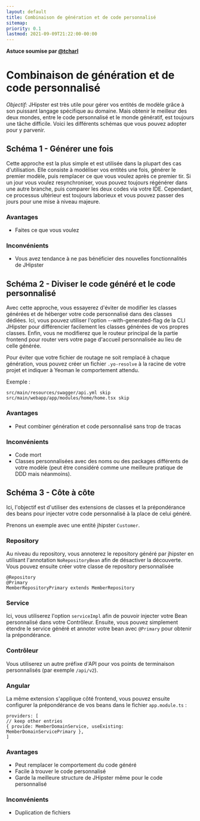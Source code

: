 ```yaml
---
layout: default
title: Combinaison de génération et de code personnalisé
sitemap:
priority: 0.1
lastmod: 2021-09-09T21:22:00-00:00
---
```


__Astuce soumise par [@tcharl](https://github.com/tcharl)__

# Combinaison de génération et de code personnalisé

_Objectif:_ JHipster est très utile pour gérer vos entités de modèle grâce à son puissant langage spécifique au domaine.
Mais obtenir le meilleur des deux mondes, entre le code personnalisé et le monde génératif, est toujours une tâche difficile.
Voici les différents schémas que vous pouvez adopter pour y parvenir.

## Schéma 1 - Générer une fois

Cette approche est la plus simple et est utilisée dans la plupart des cas d'utilisation.
Elle consiste à modéliser vos entités une fois, générer le premier modèle, puis remplacer ce que vous voulez après ce premier tir.
Si un jour vous voulez resynchroniser, vous pouvez toujours régénérer dans une autre branche, puis comparer les deux codes via votre IDE.
Cependant, ce processus ultérieur est toujours laborieux et vous pouvez passer des jours pour une mise à niveau majeure.

### Avantages

- Faites ce que vous voulez

### Inconvénients

- Vous avez tendance à ne pas bénéficier des nouvelles fonctionnalités de JHipster

## Schéma 2 - Diviser le code généré et le code personnalisé

Avec cette approche, vous essayerez d'éviter de modifier les classes générées et de héberger votre code personnalisé dans des classes dédiées.
Ici, vous pouvez utiliser l'option --with-generated-flag de la CLI JHipster pour différencier facilement les classes générées de vos propres classes.
Enfin, vous ne modifierez que le routeur principal de la partie frontend pour router vers votre page d'accueil personnalisée au lieu de celle générée.

Pour éviter que votre fichier de routage ne soit remplacé à chaque génération, vous pouvez créer un fichier `.yo-resolve` à la racine de votre projet et indiquer à Yeoman le comportement attendu.

Exemple :

```
src/main/resources/swagger/api.yml skip
src/main/webapp/app/modules/home/home.tsx skip
```

### Avantages

- Peut combiner génération et code personnalisé sans trop de tracas

### Inconvénients

- Code mort
- Classes personnalisées avec des noms ou des packages différents de votre modèle (peut être considéré comme une meilleure pratique de DDD mais néanmoins).

## Schéma 3 - Côte à côte

Ici, l'objectif est d'utiliser des extensions de classes et la prépondérance des beans pour injecter votre code personnalisé à la place de celui généré.

Prenons un exemple avec une entité jhipster `Customer`.

### Repository

Au niveau du repository, vous annoterez le repository généré par jhipster en utilisant l'annotation `NoRepositoryBean` afin de désactiver la découverte.
Vous pouvez ensuite créer votre classe de repository personnalisée

```
@Repository
@Primary
MemberRepositoryPrimary extends MemberRepository
```

### Service

Ici, vous utiliserez l'option `serviceImpl` afin de pouvoir injecter votre Bean personnalisé dans votre Contrôleur.
Ensuite, vous pouvez simplement étendre le service généré et annoter votre bean avec `@Primary` pour obtenir la prépondérance.

### Contrôleur

Vous utiliserez un autre préfixe d'API pour vos points de terminaison personnalisés (par exemple `/api/v2`).

### Angular

La même extension s'applique côté frontend, vous pouvez ensuite configurer la prépondérance de vos beans dans le fichier `app.module.ts` :

```
providers: [
// keep other entries
{ provide: MemberDomainService, useExisting: MemberDomainServicePrimary },
]
```

### Avantages

- Peut remplacer le comportement du code généré
- Facile à trouver le code personnalisé
- Garde la meilleure structure de JHipster même pour le code personnalisé

### Inconvénients

- Duplication de fichiers